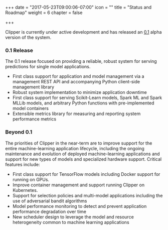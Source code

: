 +++
date = "2017-05-23T09:00:06-07:00"
icon = ""
title = "Status and Roadmap"
weight = 6
chapter = false

+++

Clipper is currently under active development and has released an [0.1](https://github.com/ucbrise/clipper/releases/tag/v0.1.2) alpha version of the system.

### 0.1 Release

The 0.1 release focused on providing a reliable, robust system for serving
predictions for single model applications.

+ First class support for application and model management via a management REST API and accompanying Python client-side management library
+ Robust system implementation to minimize application downtime
+ First class support for serving Scikit-Learn models, Spark ML and Spark MLLib models, and arbitrary Python functions with pre-implemented model containers
+ Extensible metrics library for measuring and reporting system performance metrics


### Beyond 0.1

The priorities of Clipper in the near-term are to improve support for the entire
machine-learning application lifecycle, including the ongoing maintenance and evolution
of deployed machine-learning applications and support for new types of models and specialized
hardware support. Critical features include:

+ First class support for TensorFlow models including Docker support for
running on GPUs.
+ Improve container management and support running Clipper on Kubernetes.
+ Support for selection policies and multi-model applications including the use of adversarial bandit algorithms
+ Model performance monitoring to detect and prevent application performance degradation over time
+ New scheduler design to leverage the model and resource heterogeneity common to machine learning applications


